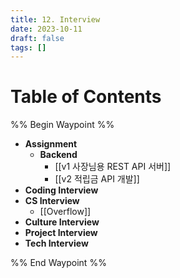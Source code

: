 ```yaml
---
title: 12. Interview
date: 2023-10-11
draft: false
tags: []
---
```

# Table of Contents
%% Begin Waypoint %%
- **Assignment**
	- **Backend**
		- [[v1 사장님용 REST API 서버]]
		- [[v2 적립금 API 개발]]
- **Coding Interview**
- **CS Interview**
	- [[Overflow]]
- **Culture Interview**
- **Project Interview**
- **Tech Interview**

%% End Waypoint %%
